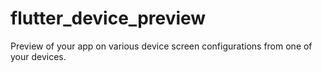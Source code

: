 # flutter_device_preview
Preview of your app on various device screen configurations from one of your devices.
